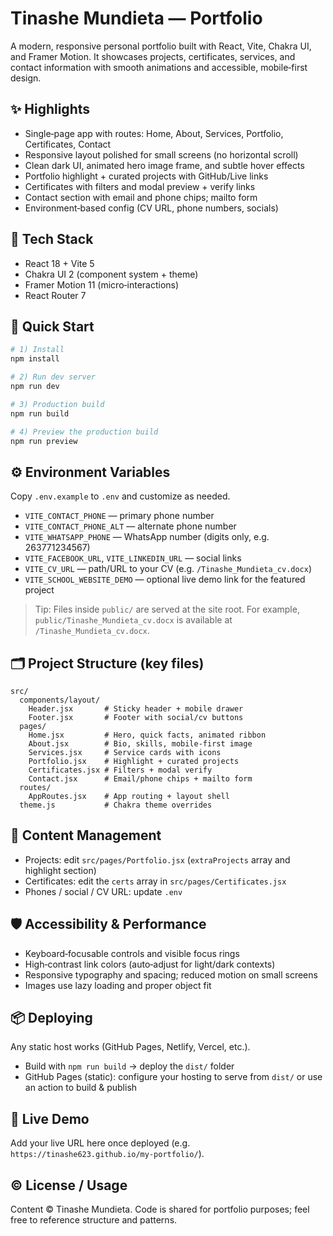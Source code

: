 # Tinashe Mundieta — Portfolio

A modern, responsive personal portfolio built with React, Vite, Chakra UI, and Framer Motion. It showcases projects, certificates, services, and contact information with smooth animations and accessible, mobile‑first design.

## ✨ Highlights
- Single‑page app with routes: Home, About, Services, Portfolio, Certificates, Contact
- Responsive layout polished for small screens (no horizontal scroll)
- Clean dark UI, animated hero image frame, and subtle hover effects
- Portfolio highlight + curated projects with GitHub/Live links
- Certificates with filters and modal preview + verify links
- Contact section with email and phone chips; mailto form
- Environment‑based config (CV URL, phone numbers, socials)

## 🔧 Tech Stack
- React 18 + Vite 5
- Chakra UI 2 (component system + theme)
- Framer Motion 11 (micro‑interactions)
- React Router 7

## 🚀 Quick Start
```bash
# 1) Install
npm install

# 2) Run dev server
npm run dev

# 3) Production build
npm run build

# 4) Preview the production build
npm run preview
```

## ⚙️ Environment Variables
Copy `.env.example` to `.env` and customize as needed.

- `VITE_CONTACT_PHONE` — primary phone number
- `VITE_CONTACT_PHONE_ALT` — alternate phone number
- `VITE_WHATSAPP_PHONE` — WhatsApp number (digits only, e.g. 263771234567)
- `VITE_FACEBOOK_URL`, `VITE_LINKEDIN_URL` — social links
- `VITE_CV_URL` — path/URL to your CV (e.g. `/Tinashe_Mundieta_cv.docx`)
- `VITE_SCHOOL_WEBSITE_DEMO` — optional live demo link for the featured project

> Tip: Files inside `public/` are served at the site root. For example, `public/Tinashe_Mundieta_cv.docx` is available at `/Tinashe_Mundieta_cv.docx`.

## 🗂️ Project Structure (key files)
```
src/
  components/layout/
    Header.jsx       # Sticky header + mobile drawer
    Footer.jsx       # Footer with social/cv buttons
  pages/
    Home.jsx         # Hero, quick facts, animated ribbon
    About.jsx        # Bio, skills, mobile‑first image
    Services.jsx     # Service cards with icons
    Portfolio.jsx    # Highlight + curated projects
    Certificates.jsx # Filters + modal verify
    Contact.jsx      # Email/phone chips + mailto form
  routes/
    AppRoutes.jsx    # App routing + layout shell
  theme.js           # Chakra theme overrides
```

## 🧩 Content Management
- Projects: edit `src/pages/Portfolio.jsx` (`extraProjects` array and highlight section)
- Certificates: edit the `certs` array in `src/pages/Certificates.jsx`
- Phones / social / CV URL: update `.env`

## 🛡️ Accessibility & Performance
- Keyboard‑focusable controls and visible focus rings
- High‑contrast link colors (auto‑adjust for light/dark contexts)
- Responsive typography and spacing; reduced motion on small screens
- Images use lazy loading and proper object fit

## 📦 Deploying
Any static host works (GitHub Pages, Netlify, Vercel, etc.).

- Build with `npm run build` → deploy the `dist/` folder
- GitHub Pages (static): configure your hosting to serve from `dist/` or use an action to build & publish

## 🔗 Live Demo
Add your live URL here once deployed (e.g. `https://tinashe623.github.io/my-portfolio/`).

## © License / Usage
Content © Tinashe Mundieta. Code is shared for portfolio purposes; feel free to reference structure and patterns.
